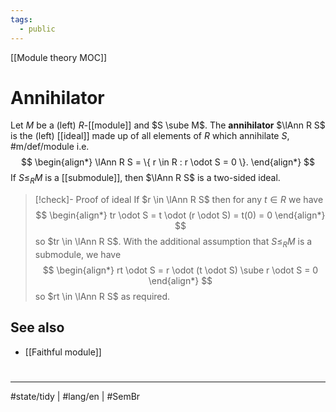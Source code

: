 ```yaml
---
tags:
  - public
---
```

[[Module theory MOC]]
# Annihilator

Let $M$ be a (left) $R$-[[module]] and $S \sube M$.
The **annihilator** $\lAnn R S$ is the (left) [[ideal]] made up of all elements of $R$ which annihilate $S$, #m/def/module  i.e.
$$
\begin{align*}
\lAnn R S = \{ r \in R : r \odot  S = 0 \}.
\end{align*}
$$
If $S \leq_{R} M$ is a [[submodule]], then $\lAnn R S$ is a two-sided ideal.

> [!check]- Proof of ideal
> If $r \in \lAnn R S$ then for any $t \in R$ we have
> $$
> \begin{align*}
> tr \odot  S = t \odot  (r \odot  S) = t(0) = 0
> \end{align*}
> $$
> so $tr \in \lAnn R S$. 
> With the additional assumption that $S \leq_{R} M$ is a submodule,
> we have
> $$
> \begin{align*}
> rt \odot  S = r \odot  (t \odot  S) \sube r \odot  S = 0
> \end{align*}
> $$
> so $rt \in \lAnn R S$ as required. <span class="QED"/>

## See also

- [[Faithful module]]

#
---
#state/tidy | #lang/en | #SemBr
